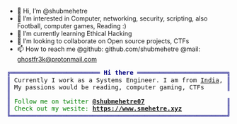 - 👋 Hi, I’m @shubmehetre
- 👀 I’m interested in Computer, networking, security, scripting, also Football, computer games, Reading :)
- 🌱 I’m currently learning Ethical Hacking
- 💞️ I’m looking to collaborate on Open source projects, CTFs
- 📫 How to reach me @github: github.com/shubmehetre @mail: ghostfr3k@protonmail.com

<!---
shubmehetre/shubmehetre is a ✨ special ✨ repository because its `README.md` (this file) appears on your GitHub profile.
You can click the Preview link to take a look at your changes.
--->
<pre style="font-family:Menlo,'DejaVu Sans Mono',consolas,'Courier New',monospace"><span style="color: #000080; text-decoration-color: #000080">╔════════════════════════ </span><span style="color: #000080; text-decoration-color: #000080; font-weight: bold">Hi there</span><span style="color: #000080; text-decoration-color: #000080"> ════════════════════════╗</span> 🤓👾 <a href="https://www.smehetre.xyz">Shubham A. Mehetre</a>
<span style="color: #000080; text-decoration-color: #000080">║</span> Currently I work as a Systems Engineer. I am from <a href="https://www.google.com/maps/place/Edinburgh/@55.9411289,-3.3454205,11z">India</a>, <span style="color: #000080; text-decoration-color: #000080">║</span> <span style="color: #008080; text-decoration-color: #008080">┣━━ </span>🐍 Python Programmer
<span style="color: #000080; text-decoration-color: #000080">║</span> My passions would be reading, computer gaming, CTFs      <span style="color: #000080; text-decoration-color: #000080">║</span> <span style="color: #008080; text-decoration-color: #008080">┣━━ </span>🐧 Linux Enthusiast
<span style="color: #000080; text-decoration-color: #000080">║</span>                                                                  <span style="color: #000080; text-decoration-color: #000080">║</span> <span style="color: #008080; text-decoration-color: #008080">┣━━ </span>🔧 Scripting
<span style="color: #000080; text-decoration-color: #000080">║</span> <span style="color: #008000; text-decoration-color: #008000">Follow me on twitter </span><span style="color: #008000; text-decoration-color: #008000; font-weight: bold"><a href="https://twitter.com/shubmeherte07">@shubmehetre07</a></span>                      <span style="color: #000080; text-decoration-color: #000080">║</span>
<span style="color: #000080; text-decoration-color: #000080">║</span> <span style="color: #008000; text-decoration-color: #008000">Check out my wesite: </span><span style="color: #008000; text-decoration-color: #008000; font-weight: bold"><a href="https://www.smehetre.xyz">https://www.smehetre.xyz</a></span>            <span style="color: #000080; text-decoration-color: #000080">║</span>
<span style="color: #000080; text-decoration-color: #000080">╚══════════════════════════════════════════════════════════╝</span> 
</pre>

